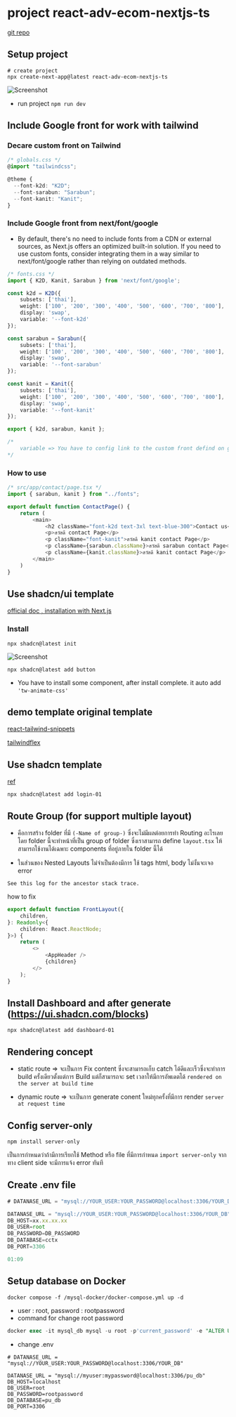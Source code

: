 # project react-adv-ecom-nextjs-ts

[git repo](https://github.com/ksupdev/react-adv-ecom-nextjs-ts)

## Setup project

```shell
# create project
npx create-next-app@latest react-adv-ecom-nextjs-ts
```
![Screenshot](external-data/readme-image/00-create-nextjsapp.png)

- run project `npm run dev`

## Include Google front for work with tailwind

### Decare custom front on Tailwind
```typescript
/* globals.css */
@import "tailwindcss";

@theme {
  --font-k2d: "K2D";
  --font-sarabun: "Sarabun";
  --font-kanit: "Kanit";
}

```

### Include Google front from next/font/google
- By default, there's no need to include fonts from a CDN or external sources, as Next.js offers an optimized built-in solution. If you need to use custom fonts, consider integrating them in a way similar to next/font/google rather than relying on outdated methods.

```typescript
/* fonts.css */
import { K2D, Kanit, Sarabun } from 'next/font/google';

const k2d = K2D({
    subsets: ['thai'],
    weight: ['100', '200', '300', '400', '500', '600', '700', '800'],
    display: 'swap',
    variable: '--font-k2d'
});

const sarabun = Sarabun({
    subsets: ['thai'],
    weight: ['100', '200', '300', '400', '500', '600', '700', '800'],
    display: 'swap',
    variable: '--font-sarabun'
});

const kanit = Kanit({
    subsets: ['thai'],
    weight: ['100', '200', '300', '400', '500', '600', '700', '800'],
    display: 'swap',
    variable: '--font-kanit'
});

export { k2d, sarabun, kanit };

/*
    variable => You have to config link to the custom front defind on global.css
*/

```

### How to use

```typescript
/* src/app/contact/page.tsx */
import { sarabun, kanit } from "../fonts";

export default function ContactPage() {
    return (
        <main>
            <h2 className="font-k2d text-3xl text-blue-300">Contact us</h2>
            <p>สวัสดี contact Page</p>
            <p className="font-kanit">สวัสดี kanit contact Page</p>
            <p className={sarabun.className}>สวัสดี sarabun contact Page</p>
            <p className={kanit.className}>สวัสดี kanit contact Page</p>
        </main>
    )
}

```

## Use shadcn/ui template
[official doc , installation with Next.js](https://ui.shadcn.com/docs/installation/next)

### Install

```shell
npx shadcn@latest init
```

![Screenshot](external-data/readme-image/02-installshadcn.png)

```shell
npx shadcn@latest add button
```
- You have to install some component, after install complete. it auto add `'tw-animate-css'`


## demo template original template
[react-tailwind-snippets](https://react-tailwind-snippets.vercel.app/)

[tailwindflex](https://tailwindflex.com/)

## Use shadcn template
[ref](https://ui.shadcn.com/blocks/login)

```shell
npx shadcn@latest add login-01
```

## Route Group (for support multiple layout)

- คือการสร้าง folder ที่มี `(-Name of group-)` ซึ่งจะไม่มีผลต่อยการทำ Routing อะไรเลย โดย folder นี้จะทำหน้าที่เป็น group of folder ซึ่งเราสามารถ define `layout.tsx` ให้สามารถใช้งานได้เฉพาะ components ที่อยู่ภายใน folder นี้ได้

- ในส่วนของ Nested Layouts ไม่จำเป็นต้องมีการ ใช้ tags html, body ไม่งั้นจะเจอ error 

``` <body> cannot contain a nested <html>.
See this log for the ancestor stack trace.

```
how to fix

```typescript
export default function FrontLayout({
    children,
}: Readonly<{
    children: React.ReactNode;
}>) {
    return (
        <>
            <AppHeader />
            {children}
        </>
    );
}

```

## Install Dashboard and after generate (https://ui.shadcn.com/blocks)

```shell
npx shadcn@latest add dashboard-01
```

## Rendering concept

- static route => จะเป็นการ Fix content ซึ่งจะสามารถเก็บ catch ได้ดีและเร็วซึ่งจะทำการ build ครั้งเดียวตั้งแต่การ Build แต่ก็สามารถจะ set เวลาให้มีการอัพเดตได้ `rendered on the server at build time`

- dynamic route => จะเป็นการ generate conent ใหม่ทุกครั้งที่มีการ render `server at request time`

## Config server-only

```shell
npm install server-only
```

เป็นการกำหนดว่าถ้ามีการเรียกใช้ Method หรือ file ที่มีการกำหนด `import server-only` จากทาง client side จะมีการแจ้ง error ทันที


## Create .env file
```ts
# DATANASE_URL = "mysql://YOUR_USER:YOUR_PASSWORD@localhost:3306/YOUR_DB"

DATANASE_URL = "mysql://YOUR_USER:YOUR_PASSWORD@localhost:3306/YOUR_DB"
DB_HOST=xx.xx.xx.xx
DB_USER=root
DB_PASSWORD=DB_PASSWORD
DB_DATABASE=cctx
DB_PORT=3306

01:09

```

## Setup database on Docker
```
docker compose -f /mysql-docker/docker-compose.yml up -d
```

- user : root, password : rootpassword
- command for change root password
```sql
docker exec -it mysql_db mysql -u root -p'current_password' -e "ALTER USER 'root'@'%' IDENTIFIED BY 'new_password'; ALTER USER 'root'@'localhost' IDENTIFIED BY 'new_password'; FLUSH PRIVILEGES;"
```

- change .env

```
# DATANASE_URL = "mysql://YOUR_USER:YOUR_PASSWORD@localhost:3306/YOUR_DB"

DATANASE_URL = "mysql://myuser:mypassword@localhost:3306/pu_db"
DB_HOST=localhost
DB_USER=root
DB_PASSWORD=rootpassword
DB_DATABASE=pu_db
DB_PORT=3306
```








